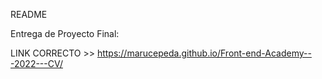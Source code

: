 README

Entrega de Proyecto Final:

LINK CORRECTO >> https://marucepeda.github.io/Front-end-Academy---2022---CV/
